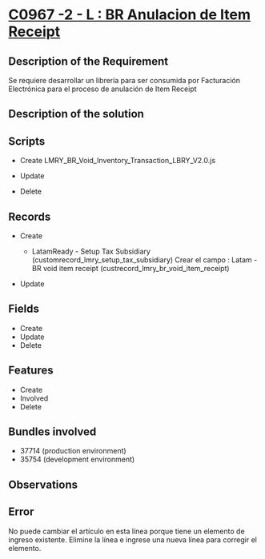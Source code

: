 # [C0967 -2 - L : BR Anulacion de Item Receipt](https://docs.google.com/document/d/1Fx7R373MRITeUzp1uuCuTEsrNxw7ENeosfTEHt6zs48/edit)


## Description of the Requirement

Se requiere desarrollar un librería para ser consumida por Facturación Electrónica para el proceso de anulación de Item Receipt


## Description of the solution


## Scripts
+ Create
    LMRY_BR_Void_Inventory_Transaction_LBRY_V2.0.js

+ Update
    
+ Delete

## Records
+ Create
    + LatamReady - Setup Tax Subsidiary (customrecord_lmry_setup_tax_subsidiary)
    Crear el campo : Latam - BR void item receipt (custrecord_lmry_br_void_item_receipt)
        
+ Update
    

## Fields
+ Create
+ Update 
+ Delete

## Features
+ Create
+ Involved
+ Delete

## Bundles involved
+ 37714 (production environment)
+ 35754 (development environment)

## Observations
 

## Error
No puede cambiar el artículo en esta línea porque tiene un elemento de ingreso existente. Elimine la línea e ingrese una nueva línea para corregir el elemento.























